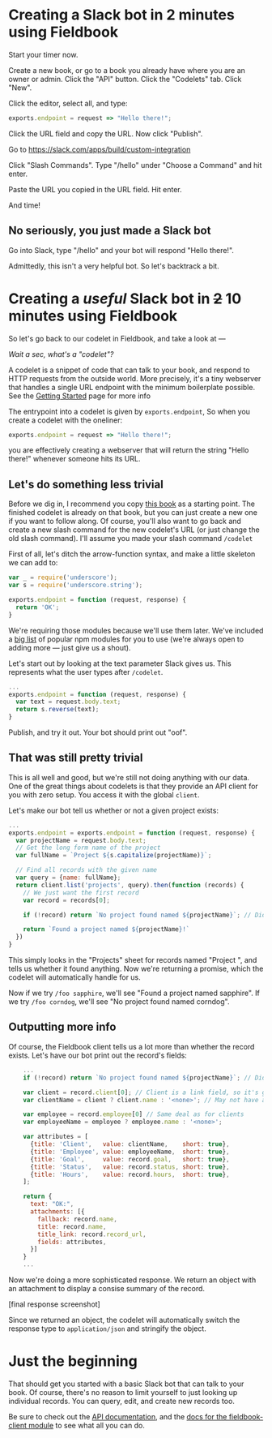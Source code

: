 # Creating a Slack bot in 2 minutes using Fieldbook

Start your timer now.

Create a new book, or go to a book you already have where you are an owner or admin. Click the "API" button. Click the "Codelets" tab. Click "New".

Click the editor, select all, and type:

```js
exports.endpoint = request => "Hello there!";
```

Click the URL field and copy the URL. Now click "Publish".

Go to https://slack.com/apps/build/custom-integration

Click "Slash Commands". Type "/hello" under "Choose a Command" and hit enter.

Paste the URL you copied in the URL field. Hit enter.

And time!

## No seriously, you just made a Slack bot

Go into Slack, type "/hello" and your bot will respond "Hello there!".

Admittedly, this isn't a very helpful bot. So let's backtrack a bit.

# Creating a *useful* Slack bot in ~~2~~ 10 minutes using Fieldbook

So let's go back to our codelet in Fieldbook, and take a look at —

*Wait a sec, what's a "codelet"?*

A codelet is a snippet of code that can talk to your book, and respond to HTTP
requests from the outside world. More precisely, it's a tiny webserver that
handles a single URL endpoint with the minimum boilerplate possible.  See the
[Getting Started](../codelets.md) page for more info

The entrypoint into a codelet is given by `exports.endpoint`, So when you
create a codelet with the oneliner:

```js
exports.endpoint = request => "Hello there!";
```

you are effectively creating a webserver that will return the string "Hello
there!" whenever someone hits its URL.

## Let's do something less trivial

Before we dig in, I recommend you copy [this
book](https://fieldbook.com/books/56cb4d987753cf030003e54c) as a starting
point. The finished codelet is already on that book, but you can just create a
new one if you want to follow along. Of course, you'll also want to go back and
create a new slash command for the new codelet's URL (or just change the old
slash command). I'll assume you made your slash command `/codelet`

First of all, let's ditch the arrow-function syntax, and make a little skeleton
we can add to:

```js
var _ = require('underscore');
var s = require('underscore.string');

exports.endpoint = function (request, response) {
  return 'OK';
}
```

We're requiring those modules because we'll use them later. We've included a
[big list](link-to-module-list) of popular npm modules for you to use (we're
always open to adding more — just give us a shout).

Let's start out by looking at the text parameter Slack gives us. This
represents what the user types after `/codelet`.

```js
...
exports.endpoint = function (request, response) {
  var text = request.body.text;
  return s.reverse(text);
}
```

Publish, and try it out. Your bot should print out "oof".

## That was still pretty trivial

This is all well and good, but we're still not doing anything with our data.
One of the great things about codelets is that they provide an API client for
you with zero setup. You access it with the global `client`.

Let's make our bot tell us whether or not a given project exists:

```js
...
exports.endpoint = exports.endpoint = function (request, response) {
  var projectName = request.body.text;
  // Get the long form name of the project
  var fullName = `Project ${s.capitalize(projectName)}`;

  // Find all records with the given name
  var query = {name: fullName};
  return client.list('projects', query).then(function (records) {
    // We just want the first record
    var record = records[0];

    if (!record) return `No project found named ${projectName}`; // Did not match any record

    return `Found a project named ${projectName}!`
  })
}
```

This simply looks in the "Projects" sheet for records named "Project
<whatever>", and tells us whether it found anything. Now we're returning a
promise, which the codelet will automatically handle for us.

Now if we try `/foo sapphire`, we'll see "Found a project named sapphire". If
we try `/foo corndog`, we'll see "No project found named corndog".

## Outputting more info

Of course, the Fieldbook client tells us a lot more than whether the record
exists. Let's have our bot print out the record's fields:

```js
    ...
    if (!record) return `No project found named ${projectName}`; // Did not match any record

    var client = record.client[0]; // Client is a link field, so it's going to give us an array
    var clientName = client ? client.name : '<none>'; // May not have a client

    var employee = record.employee[0] // Same deal as for clients
    var employeeName = employee ? employee.name : '<none>';

    var attributes = [
      {title: 'Client',   value: clientName,    short: true},
      {title: 'Employee', value: employeeName,  short: true},
      {title: 'Goal',     value: record.goal,   short: true},
      {title: 'Status',   value: record.status, short: true},
      {title: 'Hours',    value: record.hours,  short: true},
    ];

    return {
      text: "OK:",
      attachments: [{
        fallback: record.name,
        title: record.name,
        title_link: record.record_url,
        fields: attributes,
      }]
    }
    ...
```

Now we're doing a more sophisticated response. We return an object with an
attachment to display a consise summary of the record.

[final response screenshot]

Since we returned an object, the codelet will automatically switch the response
type to `application/json` and stringify the object.

# Just the beginning

That should get you started with a basic Slack bot that can talk to your book.
Of course, there's no reason to limit yourself to just looking up individual
records. You can query, edit, and create new records too.

Be sure to check out the [API
documentation](https://github.com/fieldbook/api-docs), and the [docs for the
fieldbook-client module](https://github.com/fieldbook/fieldbook-client) to see
what all you can do.
